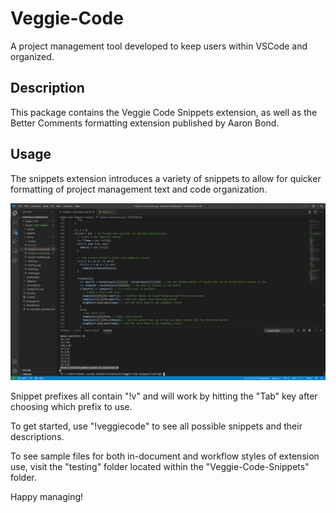 # Veggie-Code
A project management tool developed to keep users within VSCode and organized.

## Description
This package contains the Veggie Code Snippets extension, as well as the Better Comments formatting extension published by Aaron Bond.

## Usage
The snippets extension introduces a variety of snippets to allow for quicker formatting of project management text and code organization.

![demo-gif](https://github.com/BrinkOfMan/Veggie-Code/blob/main/img/VS-demo-workflow.gif)

Snippet prefixes all contain "!v" and will work by hitting the "Tab" key after choosing which prefix to use.

To get started, use "!veggiecode" to see all possible snippets and their descriptions.

To see sample files for both in-document and workflow styles of extension use, visit the "testing" folder located within the "Veggie-Code-Snippets" folder.

Happy managing!